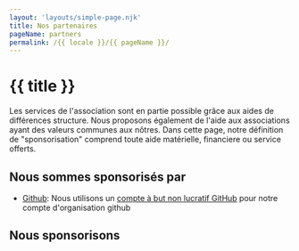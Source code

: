 ```yaml
---
layout: 'layouts/simple-page.njk'
title: Nos partenaires
pageName: partners
permalink: /{{ locale }}/{{ pageName }}/
---
```


# {{ title }}

Les services de l'association sont en partie possible grâce aux aides de différences structure.
Nous proposons également de l'aide aux associations ayant des valeurs communes aux nôtres.
Dans cette page, notre définition de "sponsorisation" comprend toute aide matérielle, financiere ou service offerts.

## Nous sommes sponsorisés par

- [Github](https://github.com): Nous utilisons un [compte à but non lucratif GitHub](https://github.com/nonprofit) pour notre compte d'organisation github

## Nous sponsorisons
